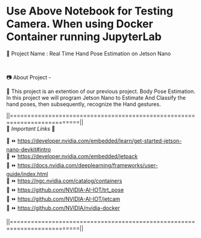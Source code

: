 # Use Above Notebook for Testing Camera. When using Docker Container running JupyterLab

🔴 Project Name : Real Time Hand Pose Estimation on Jetson Nano

<br  />

📷 About Project -  

🚩   This project is an extention of our previous project. Body Pose Estimation. In this project we will program Jetson Nano to Estimate And Classify the hand poses, then subsequently, recognize the Hand gestures.  


||==========================================================================||  
🔗 *Important Links* 🔗  

📌 ⏩  https://developer.nvidia.com/embedded/learn/get-started-jetson-nano-devkit#intro  
📌 ⏩  https://developer.nvidia.com/embedded/jetpack  
📌 ⏩  https://docs.nvidia.com/deeplearning/frameworks/user-guide/index.html  
📌 ⏩  https://ngc.nvidia.com/catalog/containers  
📌 ⏩  https://github.com/NVIDIA-AI-IOT/trt_pose  
📌 ⏩ https://github.com/NVIDIA-AI-IOT/jetcam  
📌 ⏩ https://github.com/NVIDIA/nvidia-docker  

||==========================================================================||